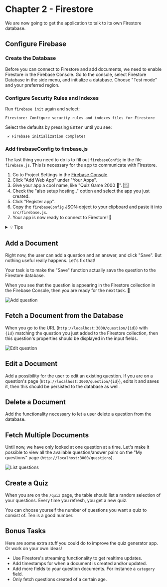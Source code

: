 # Chapter 2 - Firestore

We are now going to get the application to talk to its own Firestore database.

## Configure Firebase

### Create the Database

Before you can connect to Firestore and add documents, we need to enable Firestore in the Firebase Console. Go to the console, select Firestore Database in the side menu, and initialize a database. Choose "Test mode" and your preferred region.

### Configure Security Rules and Indexes

Run `firebase init` again and select:

```
Firestore: Configure security rules and indexes files for Firestore
```

Select the defaults by pressing <kbd>Enter</kbd> until you see:

```
 ✔ Firebase initialization complete!
```

### Add firebaseConfig to firebase.js

The last thing you need to do is to fill out `firebaseConfig` in the file `firebase.js`. This is necessary for the app to communicate with Firestore.

1. Go to Project Settings in the [Firebase Console](https://console.firebase.google.com).
2. Click "Add Web App" under "Your Apps".
3. Give your app a cool name, like "Quiz Game 2000 🧠". 🆒
4. Check the "also setup hosting.." option and select the app you just created.
5. Click "Register app".
6. Copy the `firebaseConfig` JSON-object to your clipboard and paste it into `src/firebase.js`.
7. Your app is now ready to connect to Firestore! 🎉

<details><summary>💡 Tips </summary>

</br>

> Check out the official documentation on Firestore: https://firebase.google.com/docs/firestore.

</details>

## Add a Document

Right now, the user can add a question and an answer, and click "Save". But nothing useful really happens. Let's fix that!

Your task is to make the "Save" function actually save the question to the Firestore database.

When you see that the question is appearing in the Firestore collection in the Firebase Console, then you are ready for the next task. 🥇

![Add question](/resources/createQuestion.png)

## Fetch a Document from the Database

When you go to the URL (`http://localhost:3000/question/{id}`) with `{id}` matching the question you just added to the Firestore collection, then this question's properties should be displayed in the input fields.

![Edit question](/resources/editQuestion.png)

## Edit a Document

Add a possibility for the user to edit an existing question. If you are on a question's page (`http://localhost:3000/question/{id}`), edits it and saves it, then this should be persisted to the database as well.

## Delete a Document

Add the functionality necessary to let a user delete a question from the database.

## Fetch Multiple Documents

Until now, we have only looked at one question at a time. Let's make it possible to view all the available question/answer pairs on the "My questions" page (`http://localhost:3000/questions`).

![List questions](/resources/getQuestions.png)

## Create a Quiz

When you are on the `/quiz` page, the table should list a random selection of your questions. Every time you refresh, you get a new quiz.

You can choose yourself the number of questions you want a quiz to consist of. Ten is a good number.

## Bonus Tasks

Here are some extra stuff you could do to improve the quiz generator app. Or work on your own ideas!

- Use Firestore's streaming functionality to get realtime updates.
- Add timestamps for when a document is created and/or updated.
- Add more fields to your question documents. For instance a `category` field.
- Only fetch questions created of a certain age.
